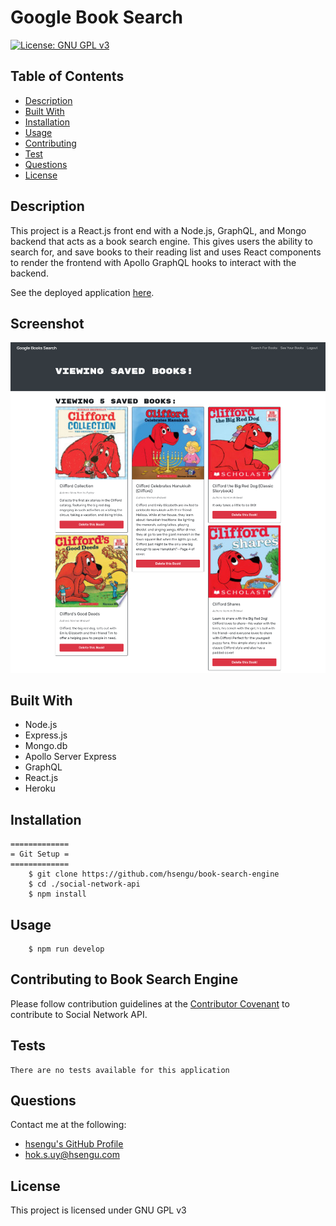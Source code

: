 # Google Book Search
[![License: GNU GPL v3](https://img.shields.io/badge/License-GNU%20GPL%20v3-blue.svg)](https://www.gnu.org/licenses/gpl-3.0)

## Table of Contents
* [Description](#description)
* [Built With](#built-with)
* [Installation](#installation)
* [Usage](#usage)
* [Contributing](#contributing-to-book-search-engine)
* [Test](#test)
* [Questions](#questions)
* [License](#license)

## Description
This project is a React.js front end with a Node.js, GraphQL, and Mongo backend that acts as a book search engine. This gives users the ability to search for, and save books to their reading list and uses React components to render the frontend with Apollo GraphQL hooks to interact with the backend.

See the deployed application [here](https://arcane-inlet-51935.herokuapp.com).

## Screenshot
![Screenshot](./assets/screenshots/screenshot.png)

## Built With
- Node.js
- Express.js
- Mongo.db
- Apollo Server Express
- GraphQL
- React.js
- Heroku

## Installation
    =============
    = Git Setup =
    =============
        $ git clone https://github.com/hsengu/book-search-engine
        $ cd ./social-network-api
        $ npm install

## Usage
        $ npm run develop

## Contributing to Book Search Engine
Please follow contribution guidelines at the [Contributor Covenant](https://www.contributor-covenant.org/version/2/1/code_of_conduct/) to contribute to Social Network API.

## Tests
    There are no tests available for this application

## Questions
Contact me at the following:
- [hsengu's GitHub Profile](https://github.com/hsengu)
- hok.s.uy@hsengu.com

## License
This project is licensed under GNU GPL v3